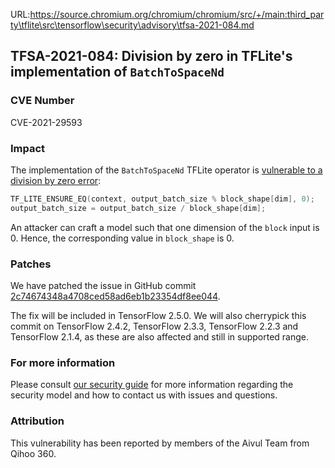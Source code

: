 URL:https://source.chromium.org/chromium/chromium/src/+/main:third_party\tflite\src\tensorflow\security\advisory\tfsa-2021-084.md
## TFSA-2021-084: Division by zero in TFLite's implementation of `BatchToSpaceNd`

### CVE Number
CVE-2021-29593

### Impact
The implementation of the `BatchToSpaceNd` TFLite operator is [vulnerable to a
division by zero
error](https://github.com/tensorflow/tensorflow/blob/b5ed552fe55895aee8bd8b191f744a069957d18d/tensorflow/lite/kernels/batch_to_space_nd.cc#L81-L82):

```cc
TF_LITE_ENSURE_EQ(context, output_batch_size % block_shape[dim], 0);
output_batch_size = output_batch_size / block_shape[dim];
```

An attacker can craft a model such that one dimension of the `block` input is 0.
Hence, the corresponding value in `block_shape` is 0.

### Patches
We have patched the issue in GitHub commit
[2c74674348a4708ced58ad6eb1b23354df8ee044](https://github.com/tensorflow/tensorflow/commit/2c74674348a4708ced58ad6eb1b23354df8ee044).

The fix will be included in TensorFlow 2.5.0. We will also cherrypick this
commit on TensorFlow 2.4.2, TensorFlow 2.3.3, TensorFlow 2.2.3 and TensorFlow
2.1.4, as these are also affected and still in supported range.

### For more information
Please consult [our security
guide](https://github.com/tensorflow/tensorflow/blob/master/SECURITY.md) for
more information regarding the security model and how to contact us with issues
and questions.

### Attribution
This vulnerability has been reported by members of the Aivul Team from Qihoo
360.
